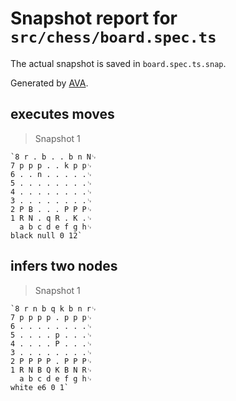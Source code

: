 # Snapshot report for `src/chess/board.spec.ts`

The actual snapshot is saved in `board.spec.ts.snap`.

Generated by [AVA](https://avajs.dev).

## executes moves

> Snapshot 1

    `8 r . b . . b n N␊
    7 p p p . . k p p␊
    6 . . n . . . . .␊
    5 . . . . . . . .␊
    4 . . . . . . . .␊
    3 . . . . . . . .␊
    2 P B . . . P P P␊
    1 R N . q R . K .␊
      a b c d e f g h␊
    black null 0 12`

## infers two nodes

> Snapshot 1

    `8 r n b q k b n r␊
    7 p p p p . p p p␊
    6 . . . . . . . .␊
    5 . . . . p . . .␊
    4 . . . . P . . .␊
    3 . . . . . . . .␊
    2 P P P P . P P P␊
    1 R N B Q K B N R␊
      a b c d e f g h␊
    white e6 0 1`
